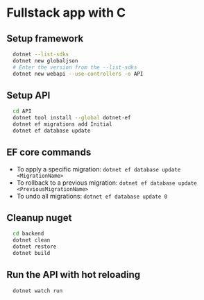 # Fullstack app with C #

## Setup framework ##

```zsh
  dotnet --list-sdks
  dotnet new globaljson
  # Enter the version from the --list-sdks
  dotnet new webapi --use-controllers -o API
```

## Setup API ##

```zsh
  cd API
  dotnet tool install --global dotnet-ef
  dotnet ef migrations add Initial
  dotnet ef database update
```

## EF core commands ##

* To apply a specific migration: `dotnet ef database update <MigrationName>`
* To rollback to a previous migration: `dotnet ef database update <PreviousMigrationName>`
* To undo all migrations: `dotnet ef database update 0`

## Cleanup nuget ##

```zsh
  cd backend
  dotnet clean
  dotnet restore
  dotnet build
```

## Run the API with hot reloading ##

```zsh
  dotnet watch run
```
